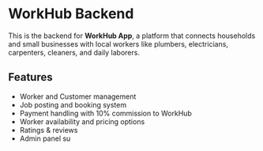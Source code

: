 # WorkHub Backend

This is the backend for **WorkHub App**, a platform that connects households and small businesses with local workers like plumbers, electricians, carpenters, cleaners, and daily laborers.  

## Features
- Worker and Customer management
- Job posting and booking system
- Payment handling with 10% commission to WorkHub
- Worker availability and pricing options
- Ratings & reviews
- Admin panel su
